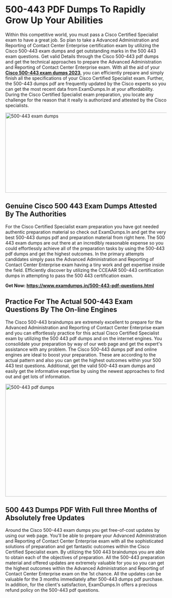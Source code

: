 <h1><strong>500-443 PDF Dumps To Rapidly Grow Up Your Abilities</strong></h1>
<p>Within this competitive world, you must pass a Cisco Certified Specialist exam to have a great job. So plan to take a Advanced Administration and Reporting of Contact Center Enterprise certification exam by utilizing the Cisco 500-443 exam dumps and get outstanding marks in the 500 443 exam questions. Get valid Details through the Cisco 500-443 pdf dumps and get the technical approaches to prepare the Advanced Administration and Reporting of Contact Center Enterprise exam. With all the aid of your <strong><a href="https://www.examdumps.in/500-443-pdf-questions.html">Cisco 500-443 exam dumps 2023</a></strong>, you can efficiently prepare and simply finish all the specifications of your Cisco Certified Specialist exam. Further, the 500-443 dumps pdf are frequently updated by the Cisco experts so you can get the most recent data from ExamDumps.In at your affordability. During the Cisco Certified Specialist exam preparation, you locate any challenge for the reason that it really is authorized and attested by the Cisco specialists.</p>
<p><img src="https://i.ibb.co/zxJwW90/Copy-of-Online-Classes-Twitter-header-post-Made-with-Poster-My-Wall-1.png" alt="500-443 exam dumps" width="750" height="250" /></p>
<h2><strong>Genuine Cisco 500 443 Exam Dumps Attested By The Authorities</strong></h2>
<p>For the Cisco Certified Specialist exam preparation you have got needed authentic preparation material so check out ExamDumps.In and get the very best 500-443 dumps pdf and preparation material from right here. The 500 443 exam dumps are out there at an incredibly reasonable expense so you could effortlessly achieve all of the preparation tasks by using the 500-443 pdf dumps and get the highest outcomes. In the primary attempts candidates simply pass the Advanced Administration and Reporting of Contact Center Enterprise exam having a tiny work and get expertise inside the field. Efficiently discover by utilizing the CCEAAR 500-443 certification dumps in attempting to pass the 500 443 certification exam.</p>
<p><strong>Get Now:&nbsp;<a href="https://www.examdumps.in/500-443-pdf-questions.html">https://www.examdumps.in/500-443-pdf-questions.html</a></strong></p>
<h2><strong>Practice For The Actual 500-443 Exam Questions By The On-line Engines</strong></h2>
<p>The Cisco 500-443 braindumps are extremely excellent to prepare for the Advanced Administration and Reporting of Contact Center Enterprise exam and you can effortlessly practice for this actual Cisco Certified Specialist exam by utilizing the 500 443 pdf dumps and on the internet engines. You consolidate your preparation by way of our web page and get the expert's assistance with any problem. The Cisco 500-443 dumps pdf and online engines are ideal to boost your preparation. These are according to the actual pattern and also you can get the highest outcomes within your 500 443 test questions. Additional, get the valid 500-443 exam dumps and easily get the informative expertise by using the newest approaches to find out and get lots of information.</p>
<p><a href="https://www.examdumps.in/500-443-pdf-questions.html"><img src="https://i.ibb.co/QkNtdwY/Copy-of-Zoom-Online-Classes-Facebook-Share-Po-Made-with-Poster-My-Wall-1.jpg" alt="500-443 pdf dumps" width="670" height="352" /></a></p>
<h2><strong>500 443 Dumps PDF With Full three Months of Absolutely free Updates</strong></h2>
<p>Around the Cisco 500-443 exam dumps you get free-of-cost updates by using our web page. You'll be able to prepare your Advanced Administration and Reporting of Contact Center Enterprise exam with all the sophisticated solutions of preparation and get fantastic outcomes within the Cisco Certified Specialist exam. By utilizing the 500 443 braindumps you are able to obtain each of the objectives of preparation. All the 500-443 preparation material and offered updates are extremely valuable for you so you can get the highest outcomes within the Advanced Administration and Reporting of Contact Center Enterprise exam on the 1st chance. All the updates can be valuable for the 3 months immediately after 500-443 dumps pdf purchase. In addition, for the client's satisfaction, ExamDumps.In offers a precious refund policy on the 500-443 pdf questions.</p>
